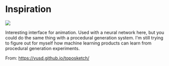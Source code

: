 # Inspiration

![](https://db-feed.s3.amazonaws.com/legacy/Screen_Shot_2017_12_07_at_3_54_39_PM-1512680241978.png)

Interesting interface for animation. Used with a neural network here, but you could do the same thing with a procedural generation system. I'm still trying to figure out for myself how machine learning products can learn from procedural generation experiments.

From: https://vusd.github.io/toposketch/